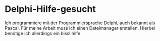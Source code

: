 # Delphi-Hilfe-gesucht
Ich programmiere mit der Programmiersprache Delphi, auch bekannt als Pascal. Für meine Arbeit muss ich einen Dateimanager erstellen. Hierbei benötige ich allerdings ein bissl hilfe

